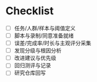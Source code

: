# Checklist

- [ ] 任务/人群/样本与阈值定义
- [ ] 脚本与录制/同意准备就绪
- [ ] 误差/完成率/时长与主观评分采集
- [ ] 发现分级与根因分析
- [ ] 改进建议与优先级
- [ ] 回归测评与记录
- [ ] 研究仓库回写
